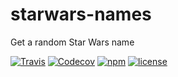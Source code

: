 # starwars-names
Get a random Star Wars name

[![Travis](https://img.shields.io/travis/shatyajeet/starwars-names.svg?style=flat-square)](https://travis-ci.org/shatyajeet/starwars-names)
[![Codecov](https://img.shields.io/codecov/c/github/shatyajeet/starwars-names.svg?style=flat-square)](https://codecov.io/gh/shatyajeet/starwars-names)
[![npm](https://img.shields.io/npm/v/starwars-names-beta.svg?style=flat-square)](https://www.npmjs.com/package/starwars-names-beta)
[![license](https://img.shields.io/github/license/shatyajeet/starwars-names.svg?style=flat-square)](https://opensource.org/licenses/MIT)
